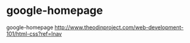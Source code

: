 # google-homepage
google-homepage
http://www.theodinproject.com/web-development-101/html-css?ref=lnav